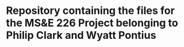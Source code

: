# Repository containing the files for the MS&E 226 Project belonging to Philip Clark and Wyatt Pontius
